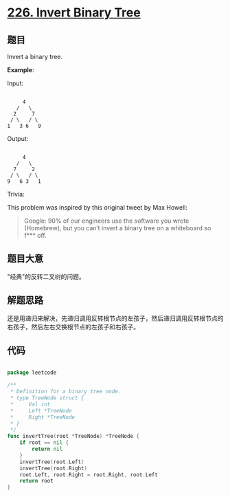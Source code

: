 # [226. Invert Binary Tree](https://leetcode.com/problems/invert-binary-tree/)

## 题目

Invert a binary tree.

**Example**:

Input:

```

     4
   /   \
  2     7
 / \   / \
1   3 6   9

```

Output:

```

     4
   /   \
  7     2
 / \   / \
9   6 3   1

```

Trivia:   

This problem was inspired by this original tweet by Max Howell:

>Google: 90% of our engineers use the software you wrote (Homebrew), but you can’t invert a binary tree on a whiteboard so f*** off.
 

## 题目大意

"经典"的反转二叉树的问题。


## 解题思路

还是用递归来解决，先递归调用反转根节点的左孩子，然后递归调用反转根节点的右孩子，然后左右交换根节点的左孩子和右孩子。




## 代码

```go

package leetcode

/**
 * Definition for a binary tree node.
 * type TreeNode struct {
 *     Val int
 *     Left *TreeNode
 *     Right *TreeNode
 * }
 */
func invertTree(root *TreeNode) *TreeNode {
	if root == nil {
		return nil
	}
	invertTree(root.Left)
	invertTree(root.Right)
	root.Left, root.Right = root.Right, root.Left
	return root
}

```